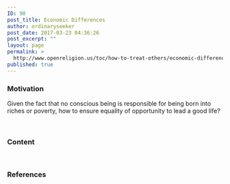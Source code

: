 ```yaml
---
ID: 90
post_title: Economic Differences
author: ordinaryseeker
post_date: 2017-03-23 04:36:26
post_excerpt: ""
layout: page
permalink: >
  http://www.openreligion.us/toc/how-to-treat-others/economic-differences/
published: true
---
```

<h3>Motivation</h3>
Given the fact that no conscious being is responsible for being born into riches or poverty, how to ensure equality of opportunity to lead a good life?

&nbsp;
<h3>Content</h3>
&nbsp;
<h3>References</h3>